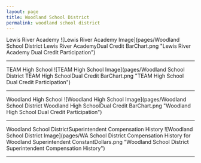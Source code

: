 ```yaml
---
layout: page
title: Woodland School District
permalink: woodland school district
---
```



Lewis River Academy
![Lewis River Academy Image](pages/Woodland School District Lewis River AcademyDual Credit BarChart.png "Lewis River Academy Dual Credit Participation")

___

TEAM High School
![TEAM High School Image](pages/Woodland School District TEAM High SchoolDual Credit BarChart.png "TEAM High School Dual Credit Participation")

___

Woodland High School
![Woodland High School Image](pages/Woodland School District Woodland High SchoolDual Credit BarChart.png "Woodland High School Dual Credit Participation")

___

Woodland School DistrictSuperintendent Compensation History
![Woodland School District Image](pages/WA School District Compensation History for Woodland Superintendent ConstantDollars.png "Woodland School District Superintendent Compensation History")

___

